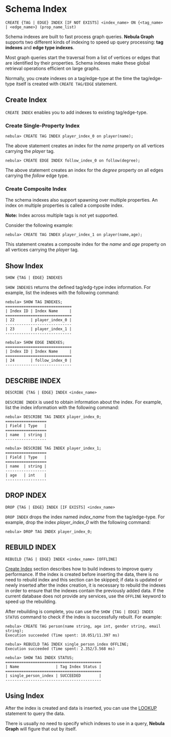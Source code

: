 # Schema Index

```ngql
CREATE {TAG | EDGE} INDEX [IF NOT EXISTS] <index_name> ON {<tag_name> | <edge_name>} (prop_name_list)
```

Schema indexes are built to fast process graph queries. **Nebula Graph** supports two different kinds of indexing to speed up query processing: **tag indexes** and **edge type indexes**.

Most graph queries start the traversal from a list of vertices or edges that are identified by their properties. Schema indexes make these global retrieval operations efficient on large graphs.

Normally, you create indexes on a tag/edge-type at the time the tag/edge-type itself is created with `CREATE TAG/EDGE` statement.

## Create Index

`CREATE INDEX` enables you to add indexes to existing tag/edge-type.

### Create Single-Property Index

```ngql
nebula> CREATE TAG INDEX player_index_0 on player(name);
```

The above statement creates an index for the _name_ property on all vertices carrying the _player_ tag.

```ngql
nebula> CREATE EDGE INDEX follow_index_0 on follow(degree);
```

The above statement creates an index for the _degree_ property on all edges carrying the _follow_ edge type.

### Create Composite Index

The schema indexes also support spawning over multiple properties. An index on multiple properties is called a composite index.

**Note:** Index across multiple tags is not yet supported.

Consider the following example:

```ngql
nebula> CREATE TAG INDEX player_index_1 on player(name,age);
```

This statement creates a composite index for the _name_ and _age_ property on all vertices carrying the _player_ tag.

<!-- Queries do no longer have to explicitly use an index, it’s more the behavior we know from SQL. When there is an index that can make a query more performant. Assume a query like

```ngql
MATCH (p:Person {name: 'Stefan'}) RETURN p
```

In case of no index being set up this will look up all Person nodes and check if their name property matches Stefan. If an index is present it will be used transparently. -->

## Show Index

```ngql
SHOW {TAG | EDGE} INDEXES
```

`SHOW INDEXES` returns the defined tag/edg-type index information. For example, list the indexes with the following command:

```ngql
nebula> SHOW TAG INDEXES;
=============================
| Index ID | Index Name     |
=============================
| 22       | player_index_0 |
-----------------------------
| 23       | player_index_1 |
-----------------------------

nebula> SHOW EDGE INDEXES;
=============================
| Index ID | Index Name     |
=============================
| 24       | follow_index_0 |
-----------------------------

```

## DESCRIBE INDEX

```ngql
DESCRIBE {TAG | EDGE} INDEX <index_name>
```

`DESCRIBE INDEX` is used to obtain information about the index. For example, list the index information with the following command:

```ngql
nebula> DESCRIBE TAG INDEX player_index_0;
==================
| Field | Type   |
==================
| name  | string |
------------------

nebula> DESCRIBE TAG INDEX player_index_1;
==================
| Field | Type   |
==================
| name  | string |
------------------
| age   | int    |
------------------
```

## DROP INDEX

```ngql
DROP {TAG | EDGE} INDEX [IF EXISTS] <index_name>
```

`DROP INDEX` drops the index named _index_name_ from the tag/edge-type. For example, drop the index _player_index_0_ with the following command:

```ngql
nebula> DROP TAG INDEX player_index_0;
```

## REBUILD INDEX

```ngql
REBUILD {TAG | EDGE} INDEX <index_name> [OFFLINE]
```

[Create Index](#create-index) section describes how to build indexes to improve query performance. If the index is created before inserting the data, there is no need to rebuild index and this section can be skipped; if data is updated or newly inserted after the index creation, it is necessary to rebuild the indexes in order to ensure that the indexes contain the previously added data. If the current database does not provide any services, use the `OFFLINE` keyword to speed up the rebuilding.

<!-- These indexes are immediately available if the indexed keys or labels have been newly defined in the same management transaction. In this case, there is no need to rebuild index and this section can be skipped. If the indexed keys and labels already existed prior to index creation it is necessary to rebuild the indexes in order to ensure that the indexes contain previously added data.

> During the rebuilding, any idempotent queries will skip the index and perform sequential scans. This means that queries run slower during this operation. Non-idempotent commands, such as INSERT, UPDATE, and DELETE are blocked until the indexes are rebuilt. -->

After rebuilding is complete, you can use the `SHOW {TAG | EDGE} INDEX STATUS` command to check if the index is successfully rebuilt. For example:

```ngql
nebula> CREATE TAG person(name string, age int, gender string, email string);
Execution succeeded (Time spent: 10.051/11.397 ms)

nebula> REBUILD TAG INDEX single_person_index OFFLINE;
Execution succeeded (Time spent: 2.352/3.568 ms)

nebula> SHOW TAG INDEX STATUS;
==========================================
| Name                | Tag Index Status |
==========================================
| single_person_index | SUCCEEDED        |
------------------------------------------
```

## Using Index

After the index is created and data is inserted, you can use the [LOOKUP](../2.data-query-and-manipulation-statements/lookup-syntax.md) statement to query the data.

There is usually no need to specify which indexes to use in a query, **Nebula Graph** will figure that out by itself.
